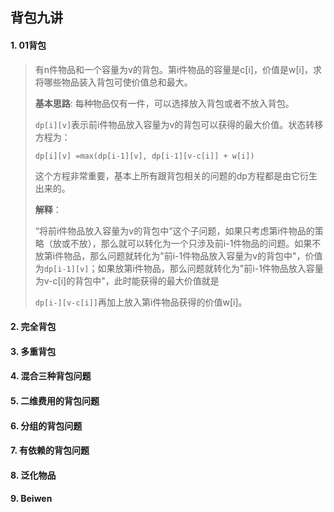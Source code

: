 ## 背包九讲

#### 1. 01背包

> 有n件物品和一个容量为v的背包。第i件物品的容量是c[i]，价值是w[i]，求将哪些物品装入背包可使价值总和最大。
>
> **基本思路**: 每种物品仅有一件，可以选择放入背包或者不放入背包。
>
> `dp[i][v]`表示前i件物品放入容量为v的背包可以获得的最大价值。状态转移方程为：
>
> ```dp[i][v] =max(dp[i-1][v], dp[i-1][v-c[i]] + w[i])```
>
> 这个方程非常重要，基本上所有跟背包相关的问题的dp方程都是由它衍生出来的。
>
> **解释**：
>
> “将前i件物品放入容量为v的背包中“这个子问题，如果只考虑第i件物品的策略（放或不放），那么就可以转化为一个只涉及前i-1件物品的问题。如果不放第i件物品，那么问题就转化为"前i-1件物品放入容量为v的背包中"，价值为`dp[i-1][v]`；如果放第i件物品，那么问题就转化为"前i-1件物品放入容量为v-c[i]的背包中"，此时能获得的最大价值就是
>
> `dp[i-][v-c[i]]`再加上放入第i件物品获得的价值w[i]。

#### 2. 完全背包

#### 3. 多重背包

#### 4. 混合三种背包问题

#### 5. 二维费用的背包问题

#### 6. 分组的背包问题

#### 7. 有依赖的背包问题

#### 8. 泛化物品

#### 9. Beiwen